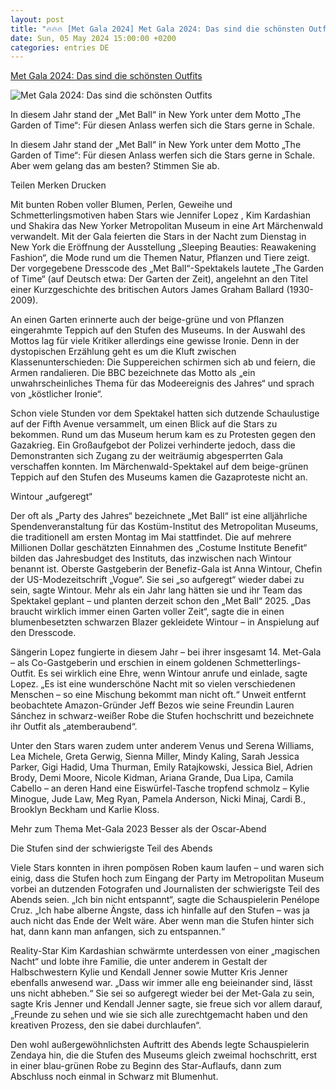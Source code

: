 ```yaml
---
layout: post
title: "🔥🔥🔥 [Met Gala 2024] Met Gala 2024: Das sind die schönsten Outfits"
date: Sun, 05 May 2024 15:00:00 +0200
categories: entries DE
---
```

[Met Gala 2024: Das sind die schönsten Outfits](https://www.faz.net/aktuell/stil/mode-design/met-gala-2024-das-sind-die-schoensten-outfits-19703132.html)

![Met Gala 2024: Das sind die schönsten Outfits](https://media0.faz.net/ppmedia/aktuell/gesellschaft/3602258651/1.9703134/facebook_teaser/mit-dieser-schleppe-wird-die.jpg)

In diesem Jahr stand der „Met Ball“ in New York unter dem Motto „The Garden of Time“: Für diesen Anlass werfen sich die Stars gerne in Schale.

In diesem Jahr stand der „Met Ball“ in New York unter dem Motto „The Garden of Time“: Für diesen Anlass werfen sich die Stars gerne in Schale. Aber wem gelang das am besten? Stimmen Sie ab.

Teilen Merken Drucken

Mit bunten Roben voller Blumen, Perlen, Geweihe und Schmetterlingsmotiven haben Stars wie Jennifer Lopez , Kim Kardashian und Shakira das New Yorker Metropolitan Museum in eine Art Märchenwald verwandelt. Mit der Gala feierten die Stars in der Nacht zum Dienstag in New York die Eröffnung der Ausstellung „Sleeping Beauties: Reawakening Fashion“, die Mode rund um die Themen Natur, Pflanzen und Tiere zeigt. Der vorgegebene Dresscode des „Met Ball“-Spektakels lautete „The Garden of Time“ (auf Deutsch etwa: Der Garten der Zeit), angelehnt an den Titel einer Kurzgeschichte des britischen Autors James Graham Ballard (1930-2009).

An einen Garten erinnerte auch der beige-grüne und von Pflanzen eingerahmte Teppich auf den Stufen des Museums. In der Auswahl des Mottos lag für viele Kritiker allerdings eine gewisse Ironie. Denn in der dystopischen Erzählung geht es um die Kluft zwischen Klassenunterschieden: Die Suppereichen schirmen sich ab und feiern, die Armen randalieren. Die BBC bezeichnete das Motto als „ein unwahrscheinliches Thema für das Modeereignis des Jahres“ und sprach von „köstlicher Ironie“.

Schon viele Stunden vor dem Spektakel hatten sich dutzende Schaulustige auf der Fifth Avenue versammelt, um einen Blick auf die Stars zu bekommen. Rund um das Museum herum kam es zu Protesten gegen den Gazakrieg. Ein Großaufgebot der Polizei verhinderte jedoch, dass die Demonstranten sich Zugang zu der weiträumig abgesperrten Gala verschaffen konnten. Im Märchenwald-Spektakel auf dem beige-grünen Teppich auf den Stufen des Museums kamen die Gazaproteste nicht an.

Wintour „aufgeregt“

Der oft als „Party des Jahres“ bezeichnete „Met Ball“ ist eine alljährliche Spendenveranstaltung für das Kostüm-Institut des Metropolitan Museums, die traditionell am ersten Montag im Mai stattfindet. Die auf mehrere Millionen Dollar geschätzten Einnahmen des „Costume Institute Benefit“ bilden das Jahresbudget des Instituts, das inzwischen nach Wintour benannt ist. Oberste Gastgeberin der Benefiz-Gala ist Anna Wintour, Chefin der US-Modezeitschrift „Vogue“. Sie sei „so aufgeregt“ wieder dabei zu sein, sagte Wintour. Mehr als ein Jahr lang hätten sie und ihr Team das Spektakel geplant – und planten derzeit schon den „Met Ball“ 2025. „Das braucht wirklich immer einen Garten voller Zeit“, sagte die in einen blumenbesetzten schwarzen Blazer gekleidete Wintour – in Anspielung auf den Dresscode.

Sängerin Lopez fungierte in diesem Jahr – bei ihrer insgesamt 14. Met-Gala – als Co-Gastgeberin und erschien in einem goldenen Schmetterlings-Outfit. Es sei wirklich eine Ehre, wenn Wintour anrufe und einlade, sagte Lopez. „Es ist eine wunderschöne Nacht mit so vielen verschiedenen Menschen – so eine Mischung bekommt man nicht oft.“ Unweit entfernt beobachtete Amazon-Gründer Jeff Bezos wie seine Freundin Lauren Sánchez in schwarz-weißer Robe die Stufen hochschritt und bezeichnete ihr Outfit als „atemberaubend“.

Unter den Stars waren zudem unter anderem Venus und Serena Williams, Lea Michele, Greta Gerwig, Sienna Miller, Mindy Kaling, Sarah Jessica Parker, Gigi Hadid, Uma Thurman, Emily Ratajkowski, Jessica Biel, Adrien Brody, Demi Moore, Nicole Kidman, Ariana Grande, Dua Lipa, Camila Cabello – an deren Hand eine Eiswürfel-Tasche tropfend schmolz – Kylie Minogue, Jude Law, Meg Ryan, Pamela Anderson, Nicki Minaj, Cardi B., Brooklyn Beckham und Karlie Kloss.

Mehr zum Thema Met-Gala 2023 Besser als der Oscar-Abend

Die Stufen sind der schwierigste Teil des Abends

Viele Stars konnten in ihren pompösen Roben kaum laufen – und waren sich einig, dass die Stufen hoch zum Eingang der Party im Metropolitan Museum vorbei an dutzenden Fotografen und Journalisten der schwierigste Teil des Abends seien. „Ich bin nicht entspannt“, sagte die Schauspielerin Penélope Cruz. „Ich habe alberne Ängste, dass ich hinfalle auf den Stufen – was ja auch nicht das Ende der Welt wäre. Aber wenn man die Stufen hinter sich hat, dann kann man anfangen, sich zu entspannen.“

Reality-Star Kim Kardashian schwärmte unterdessen von einer „magischen Nacht“ und lobte ihre Familie, die unter anderem in Gestalt der Halbschwestern Kylie und Kendall Jenner sowie Mutter Kris Jenner ebenfalls anwesend war. „Dass wir immer alle eng beieinander sind, lässt uns nicht abheben.“ Sie sei so aufgeregt wieder bei der Met-Gala zu sein, sagte Kris Jenner und Kendall Jenner sagte, sie freue sich vor allem darauf, „Freunde zu sehen und wie sie sich alle zurechtgemacht haben und den kreativen Prozess, den sie dabei durchlaufen“.

Den wohl außergewöhnlichsten Auftritt des Abends legte Schauspielerin Zendaya hin, die die Stufen des Museums gleich zweimal hochschritt, erst in einer blau-grünen Robe zu Beginn des Star-Auflaufs, dann zum Abschluss noch einmal in Schwarz mit Blumenhut.

